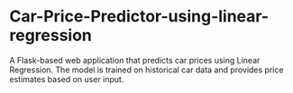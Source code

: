 # Car-Price-Predictor-using-linear-regression
A Flask-based web application that predicts car prices using Linear Regression. The model is trained on historical car data and provides price estimates based on user input.
